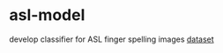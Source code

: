 # asl-model
develop classifier for ASL finger spelling images [dataset](https://www.kaggle.com/datamunge/sign-language-mnist#amer_sign2.png)
